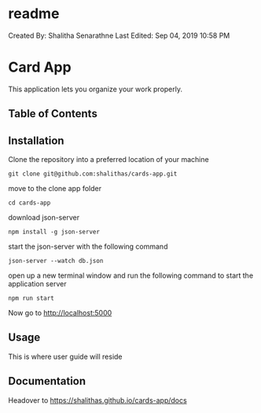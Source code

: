 # readme

Created By: Shalitha Senarathne
Last Edited: Sep 04, 2019 10:58 PM

# Card App

This application lets you organize your work properly.

 

## Table of Contents

## Installation

Clone the repository into a preferred location of your machine

    git clone git@github.com:shalithas/cards-app.git

move to the clone app folder

    cd cards-app

download json-server

    npm install -g json-server

start the json-server with the following command

    json-server --watch db.json

open up a new terminal window and run the following command to start the application server

    npm run start

Now go to [http://localhost:5000](http://localhost:5000/) 

## Usage

This is where user guide will reside

## Documentation

Headover to https://shalithas.github.io/cards-app/docs
